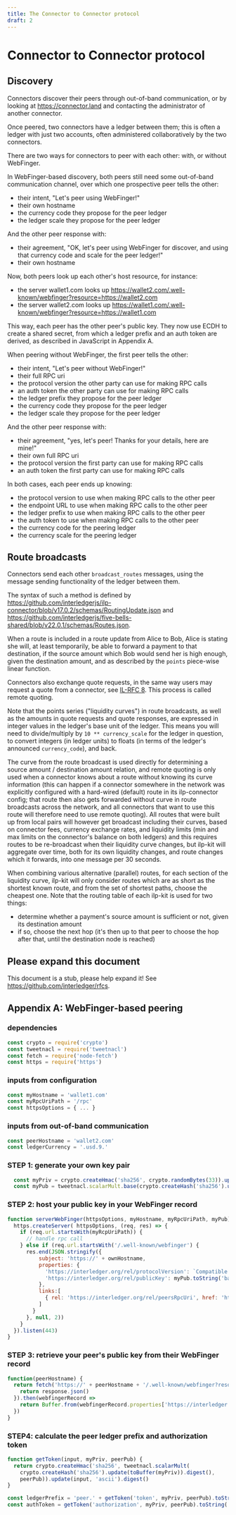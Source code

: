 ```yaml
---
title: The Connector to Connector protocol
draft: 2
---
```

# Connector to Connector protocol

## Discovery

Connectors discover their peers through out-of-band communication, or by looking at https://connector.land and contacting the administrator of another connector.

Once peered, two connectors have a ledger between them; this is often a ledger with just two accounts, often administered collaboratively by the two connectors.

There are two ways for connectors to peer with each other: with, or without WebFinger.

In WebFinger-based discovery, both peers still need some out-of-band communication channel, over which one
prospective peer tells the other:
* their intent, "Let's peer using WebFinger!"
* their own hostname
* the currency code they propose for the peer ledger
* the ledger scale they propose for the peer ledger

And the other peer response with:
* their agreement, "OK, let's peer using WebFinger for discover, and using that currency code and scale for the peer ledger!"
* their own hostname

Now, both peers look up each other's host resource, for instance:

* the server wallet1.com looks up https://wallet2.com/.well-known/webfinger?resource=https://wallet2.com
* the server wallet2.com looks up https://wallet1.com/.well-known/webfinger?resource=https://wallet1.com

This way, each peer has the other peer's public key. They now use ECDH to create a shared secret, from which a ledger prefix and an auth token are derived,
as described in JavaScript in Appendix A.

When peering without WebFinger, the first peer tells the other:
* their intent, "Let's peer without WebFinger!"
* their full RPC uri
* the protocol version the other party can use for making RPC calls
* an auth token the other party can use for making RPC calls
* the ledger prefix they propose for the peer ledger
* the currency code they propose for the peer ledger
* the ledger scale they propose for the peer ledger

And the other peer response with:
* their agreement, "yes, let's peer! Thanks for your details, here are mine!"
* their own full RPC uri
* the protocol version the first party can use for making RPC calls
* an auth token the first party can use for making RPC calls

In both cases, each peer ends up knowing:

* the protocol version to use when making RPC calls to the other peer
* the endpoint URL to use when making RPC calls to the other peer
* the ledger prefix to use when making RPC calls to the other peer
* the auth token to use when making RPC calls to the other peer
* the currency code for the peering ledger
* the currency scale for the peering ledger

## Route broadcasts

Connectors send each other `broadcast_routes` messages, using the message sending functionality of the ledger between them.

The syntax of such a method is defined by https://github.com/interledgerjs/ilp-connector/blob/v17.0.2/schemas/RoutingUpdate.json and
 https://github.com/interledgerjs/five-bells-shared/blob/v22.0.1/schemas/Routes.json.

When a route is included in a route update from Alice to Bob, Alice is stating she will, at least temporarily, be able to forward a payment to that destination, if the
source amount which Bob would send her is high enough, given the destination amount, and as described by the `points` piece-wise linear function.

Connectors also exchange quote requests,
in the same way users may request a quote from a connector, see [IL-RFC 8](../0008-interledger-quoting-protocol/0008-interledger-quoting-protocol.md).
This process is called remote quoting.

Note that the points series ("liquidity curves") in route broadcasts, as well as the
amounts in quote requests and quote responses, are expressed in integer values in the ledger's base unit of the ledger. This means you will need to divide/multiply
by `10 ** currency_scale` for the ledger in question, to convert integers (in ledger units) to floats (in terms of the ledger's announced `currency_code`), and back.

The curve from the route broadcast is used directly for determining a source amount / destination amount relation, and remote quoting is only used when
a connector knows about a route without knowing its curve information (this can happen if a connector somewhere in the network was explicitly configured with a hard-wired
(default) route in its ilp-connector config; that route then also gets forwarded without curve in route broadcasts across the network, and all connectors that want to use this
route will therefore need to use remote quoting).
All routes that were built up from local pairs will however get broadcast including their curves, based on connector fees, currency exchange rates, and liquidity limits (min and
max limits on the connector's balance on both ledgers) and this requires routes to be re-broadcast when their liquidity curve changes, but ilp-kit will aggregate over time, both
for its own liquidity changes, and route changes which it forwards, into one message per 30 seconds.

When combining various alternative (parallel) routes, for each section of the liquidity curve, ilp-kit will only consider routes which are as short as the shortest known route,
and from the set of shortest paths, choose the cheapest one. Note that the routing table of each ilp-kit is used for two things:

* determine whether a payment's source amount is sufficient or not, given its destination amount
* if so, choose the next hop (it's then up to that peer to choose the hop after that, until the destination node is reached)

## Please expand this document

This document is a stub, please help expand it! See https://github.com/interledger/rfcs.

## Appendix A: WebFinger-based peering

### dependencies
```js
const crypto = require('crypto')
const tweetnacl = require('tweetnacl')
const fetch = require('node-fetch')
const https = require('https')
```

### inputs from configuration
```js
const myHostname = 'wallet1.com'
const myRpcUriPath = '/rpc'
const httpsOptions = { ... }
```

### inputs from out-of-band communication
```js
const peerHostname = 'wallet2.com'
const ledgerCurrency = '.usd.9.'
```

### STEP 1: generate your own key pair
```js
  const myPriv = crypto.createHmac('sha256', crypto.randomBytes(33)).update('CONNECTOR_ED25519')
  const myPub = tweetnacl.scalarMult.base(crypto.createHash('sha256').update(myPriv).digest())
```

### STEP 2: host your public key in your WebFinger record
```js
function serverWebFinger(httpsOptions, myHostname, myRpcUriPath, myPub) {
  https.createServer( httpsOptions, (req, res) => {
    if (req.url.startsWith(myRcpUriPath)) {
      // handle rpc call
    } else if (req.url.startsWith('/.well-known/webfinger') {
      res.end(JSON.stringify({
          subject: 'https://' + ownHostname,
          properties: {
            'https://interledger.org/rel/protocolVersion': `Compatible: ilp-kit v3.0.0`,
            'https://interledger.org/rel/publicKey': myPub.toString('base64').replace(/=/g, '').replace(/\+/g, '-').replace(/\//g, '_')
          },
          links:[
            { rel: 'https://interledger.org/rel/peersRpcUri', href: 'https://' + myHostname + myRpcUriPath }
          ]
        }
      }, null, 2))
    }
  }).listen(443)
}
```

### STEP 3: retrieve your peer's public key from their WebFinger record
```js
function(peerHostname) {
  return fetch('https://' + peerHostname + '/.well-known/webfinger?resource=https://' + peerHostname).then(response => {
    return response.json()
  }).then(webfingerRecord =>
    return Buffer.from(webfingerRecord.properties['https://interledger.org/rel/publicKey'], 'base64')
  })
}
```

### STEP4: calculate the peer ledger prefix and authorization token
```js
function getToken(input, myPriv, peerPub) {
  return crypto.createHmac('sha256', tweetnacl.scalarMult(
    crypto.createHash('sha256').update(toBuffer(myPriv)).digest(),
    peerPub)).update(input, 'ascii').digest()
}

const ledgerPrefix = 'peer.' + getToken('token', myPriv, peerPub).toString('base64').substring(0, 5).replace(/\+/g, '-').replace(/\//g, '_') + ledgerCurrency
const authToken = getToken('authorization', myPriv, peerPub).toString('base64').replace(/=/g, '').replace(/\+/g, '-').replace(/\//g, '_')
```
